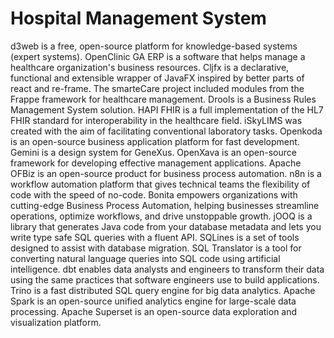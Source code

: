 # Hospital Management System

d3web is a free, open-source platform for knowledge-based systems (expert systems). OpenClinic GA ERP is a software that helps manage a healthcare organization's business resources. Cljfx is a declarative, functional and extensible wrapper of JavaFX inspired by better parts of react and re-frame. The smarteCare project included modules from the Frappe framework for healthcare management. Drools is a Business Rules Management System solution. HAPI FHIR is a full implementation of the HL7 FHIR standard for interoperability in the healthcare field. iSkyLIMS was created with the aim of facilitating conventional laboratory tasks. Openkoda is an open-source business application platform for fast development. Gemini is a design system for GeneXus. OpenXava is an open-source framework for developing effective management applications. Apache OFBiz is an open-source product for business process automation. n8n is a workflow automation platform that gives technical teams the flexibility of code with the speed of no-code. Bonita empowers organizations with cutting-edge Business Process Automation, helping businesses streamline operations, optimize workflows, and drive unstoppable growth. jOOQ is a library that generates Java code from your database metadata and lets you write type safe SQL queries with a fluent API. SQLines is a set of tools designed to assist with database migration. SQL Translator is a tool for converting natural language queries into SQL code using artificial intelligence. dbt enables data analysts and engineers to transform their data using the same practices that software engineers use to build applications. Trino is a fast distributed SQL query engine for big data analytics. Apache Spark is an open-source unified analytics engine for large-scale data processing. Apache Superset is an open-source data exploration and visualization platform.
